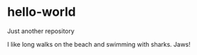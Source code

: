 # hello-world
Just another repository

I like long walks on the beach and swimming with sharks. Jaws!

